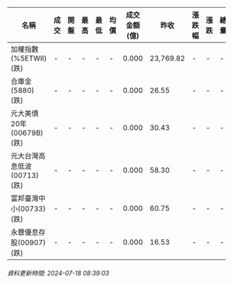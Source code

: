 | 名稱 | 成交 | 開盤 | 最高 | 最低 | 均價 | 成交金額(億) | 昨收 | 漲跌幅 | 漲跌 | 總量 | 昨量 | 振幅 |
| -------- | -------- | -------- | -------- |-------- | -------- | -------- |-------- |-------- |-------- | -------- | -------- |-------- |
|加權指數(%5ETWII) (跌)|-|-|-|-|-|0.000|23,769.82|-|-|-|-|0.00%|
|合庫金(5880) (跌)|-|-|-|-|-|0.000|26.55|-|-|-|-|0.00%|
|元大美債20年(00679B) (跌)|-|-|-|-|-|0.000|30.43|-|-|-|-|0.00%|
|元大台灣高息低波(00713) (跌)|-|-|-|-|-|0.000|58.30|-|-|-|-|0.00%|
|富邦臺灣中小(00733) (跌)|-|-|-|-|-|0.000|60.75|-|-|-|-|0.00%|
|永豐優息存股(00907) (跌)|-|-|-|-|-|0.000|16.53|-|-|-|-|0.00%|
###### 資料更新時間: 2024-07-18 08:39:03